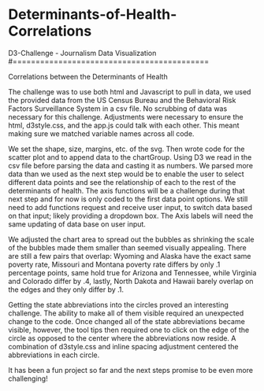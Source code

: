 # Determinants-of-Health-Correlations
D3-Challenge - Journalism Data Visualization
#===========================================

Correlations between the Determinants of Health 

 The challenge was to use both html and Javascript to pull in data, we used the provided data from the US Census Bureau and the Behavioral Risk Factors Surveillance System in a csv file. No scrubbing of data was necessary for this challenge. Adjustments were necessary to ensure the html, d3style.css, and the app.js could talk with each other. This meant making sure we matched variable names across all code. 

We set the shape, size, margins, etc. of the svg. Then wrote code for the scatter plot and to append data to the chartGroup. Using D3 we read in the csv file before parsing the data and casting it as numbers. We parsed more data than we used as the next step would be to enable the user to select different data points and see the relationship of each to the rest of the determinants of health. The axis functions will be a challenge during that next step and for now is only coded to the first data point options. We still need to add functions request and receive user input, to switch data based on that input; likely providing a dropdown box. The Axis labels will need the same updating of data base on user input. 

We adjusted the chart area to spread out the bubbles as shrinking the scale of the bubbles made them smaller than seemed visually appealing. There are still a few pairs that overlap: Wyoming and Alaska have the exact same poverty rate, Missouri and Montana poverty rate differs by only .1 percentage points, same hold true for Arizona and Tennessee, while Virginia and Colorado differ by .4, lastly, North Dakota and Hawaii barely overlap on the edges and they only differ by .1.

Getting the state abbreviations into the circles proved an interesting challenge. The ability to make all of them visible required an unexpected change to the code. Once changed all of the state abbreviations became visible, however, the tool tips then required one to click on the edge of the circle as opposed to the center where the abbreviations now reside. A combination of d3style.css and inline spacing adjustment centered the abbreviations in each circle.

It has been a fun project so far and the next steps promise to be even more challenging!
